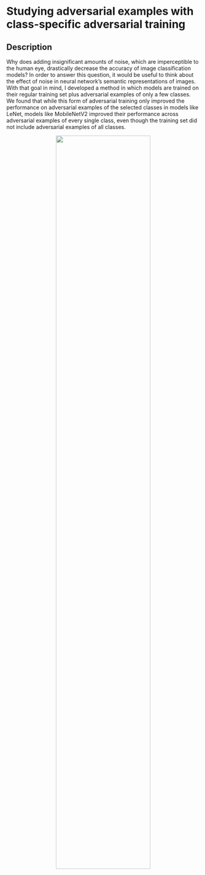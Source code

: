 <h1> Studying adversarial examples with class-specific adversarial training

 <h2>Description</h2>

Why does adding insignificant amounts of noise, which are imperceptible to the human eye, drastically decrease the accuracy of image classification models? In order to answer this question, it would be useful to think about the effect of noise in neural network’s semantic representations of images. With that goal in mind, I developed a method in which models are trained on their regular training set plus adversarial examples of only a few classes. We found that while this form of adversarial training only improved the performance on adversarial examples of the selected classes in models like LeNet, models like MobileNetV2 improved their performance across adversarial examples of every single class, even though the training set did not include adversarial examples of all classes.

<p align="center">
  <img src="https://imgur.com/a/d58v9Hj" height="70%" width="70%"/>
